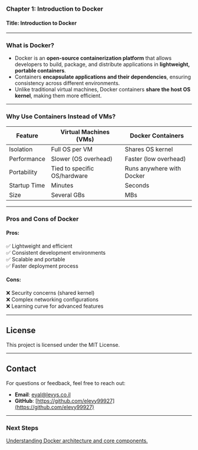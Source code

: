 ### **Chapter 1: Introduction to Docker**
#### **Title: Introduction to Docker**
---
### **What is Docker?**
- Docker is an **open-source containerization platform** that allows developers to build, package, and distribute applications in **lightweight, portable containers**.
- Containers **encapsulate applications and their dependencies**, ensuring consistency across different environments.
- Unlike traditional virtual machines, Docker containers **share the host OS kernel**, making them more efficient.

---
### **Why Use Containers Instead of VMs?**
| Feature        | Virtual Machines (VMs) | Docker Containers |
|---------------|-----------------------|-------------------|
| Isolation    | Full OS per VM | Shares OS kernel |
| Performance  | Slower (OS overhead) | Faster (low overhead) |
| Portability  | Tied to specific OS/hardware | Runs anywhere with Docker |
| Startup Time | Minutes | Seconds |
| Size | Several GBs | MBs |

---
### **Pros and Cons of Docker**
#### **Pros:**
✅ Lightweight and efficient  
✅ Consistent development environments  
✅ Scalable and portable  
✅ Faster deployment process  

#### **Cons:**
❌ Security concerns (shared kernel)  
❌ Complex networking configurations  
❌ Learning curve for advanced features  

---
## License
This project is licensed under the MIT License.

---
## **Contact**
For questions or feedback, feel free to reach out:
- **Email**: eyal@levys.co.il
- **GitHub**: [https://github.com/elevy99927](https://github.com/elevy99927)

---
### **Next Steps**
<A href="./Chapter-2.md">Understanding Docker architecture and core components. </A>

